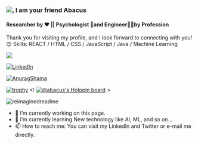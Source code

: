 ### <img src="https://img.shields.io/static/v1?label=hello&message=world&color=green?style=plastic&logo=appveyor" />, I am your friend Abacus 
#### Researcher by ❤️ || Psychologist 🧠and Engineer👨‍💻by Profession

Thank you for visiting my profile, and I look forward to connecting with you!😊
Skills:  REACT / HTML / CSS / JavaScript / Java / Machine Learning 

![](https://komarev.com/ghpvc/?username=AnuragSharma5893)

<a href="https://www.linkedin.com/in/anurag-sharma-6aa7ab216/" target="_blank"><img src="https://img.shields.io/badge/LinkedIn-%230077B5.svg?&style=flat-square&logo=linkedin&logoColor=white" alt="LinkedIn"></a>

<a href="https://x.com/anu0x7D4" target="_blank"><img src="https://img.shields.io/twitter/follow/anu0x7D4?logo=twitter&style=for-the-badge" alt="AnuragShama"> </a>


[![trophy](https://github-profile-trophy.vercel.app/?username=AnuragSharma5893)](https://github.com/AnuragSharma5893/github-profile-trophy)
<!  [![@abacus's Holopin board](https://holopin.io/api/user/board?user=abacus)](https://holopin.io/@abacus) >

<img src="https://myreadme.vercel.app/api/embed/AnuragSharma5893?panels=userstatistics,toprepositories,toplanguages,commitgraph" alt="reimaginedreadme" />

- 🔭 I’m currently working on this page. 
- 🌱 I’m currently learning New technology like AI, ML, and so on... 
- 📫 How to reach me: You can visit my LinkedIn and Twitter or e-mail me directly. 
